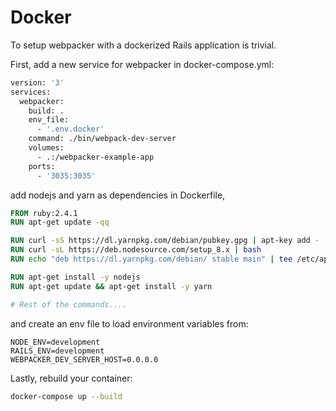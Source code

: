 # Docker

To setup webpacker with a dockerized Rails application is trivial.

First, add a new service for webpacker in docker-compose.yml:

```Dockerfile
version: '3'
services:
  webpacker:
    build: .
    env_file:
      - '.env.docker'
    command: ./bin/webpack-dev-server
    volumes:
      - .:/webpacker-example-app
    ports:
      - '3035:3035'
```

add nodejs and yarn as dependencies in Dockerfile,

```dockerfile
FROM ruby:2.4.1
RUN apt-get update -qq

RUN curl -sS https://dl.yarnpkg.com/debian/pubkey.gpg | apt-key add -
RUN curl -sL https://deb.nodesource.com/setup_8.x | bash
RUN echo "deb https://dl.yarnpkg.com/debian/ stable main" | tee /etc/apt/sources.list.d/yarn.list

RUN apt-get install -y nodejs
RUN apt-get update && apt-get install -y yarn

# Rest of the commands....
```

and create an env file to load environment variables from:

```env
NODE_ENV=development
RAILS_ENV=development
WEBPACKER_DEV_SERVER_HOST=0.0.0.0
```

Lastly, rebuild your container:

```bash
docker-compose up --build
```
